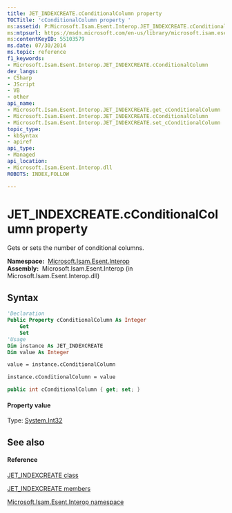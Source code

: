 ```yaml
---
title: JET_INDEXCREATE.cConditionalColumn property 
TOCTitle: 'cConditionalColumn property '
ms:assetid: P:Microsoft.Isam.Esent.Interop.JET_INDEXCREATE.cConditionalColumn
ms:mtpsurl: https://msdn.microsoft.com/en-us/library/microsoft.isam.esent.interop.jet_indexcreate.cconditionalcolumn(v=EXCHG.10)
ms:contentKeyID: 55103579
ms.date: 07/30/2014
ms.topic: reference
f1_keywords:
- Microsoft.Isam.Esent.Interop.JET_INDEXCREATE.cConditionalColumn
dev_langs:
- CSharp
- JScript
- VB
- other
api_name: 
- Microsoft.Isam.Esent.Interop.JET_INDEXCREATE.get_cConditionalColumn
- Microsoft.Isam.Esent.Interop.JET_INDEXCREATE.cConditionalColumn
- Microsoft.Isam.Esent.Interop.JET_INDEXCREATE.set_cConditionalColumn
topic_type: 
- kbSyntax
- apiref
api_type: 
- Managed
api_location: 
- Microsoft.Isam.Esent.Interop.dll
ROBOTS: INDEX,FOLLOW

---
```


# JET_INDEXCREATE.cConditionalColumn property

Gets or sets the number of conditional columns.

**Namespace:**  [Microsoft.Isam.Esent.Interop](hh596136\(v=exchg.10\).md)  
**Assembly:**  Microsoft.Isam.Esent.Interop (in Microsoft.Isam.Esent.Interop.dll)

## Syntax

``` vb
'Declaration
Public Property cConditionalColumn As Integer
    Get
    Set
'Usage
Dim instance As JET_INDEXCREATE
Dim value As Integer

value = instance.cConditionalColumn

instance.cConditionalColumn = value
```

``` csharp
public int cConditionalColumn { get; set; }
```

#### Property value

Type: [System.Int32](https://docs.microsoft.com/dotnet/api/system.int32?redirectedfrom=MSDN)  

## See also

#### Reference

[JET_INDEXCREATE class](dn335112\(v=exchg.10\).md)

[JET_INDEXCREATE members](dn335151\(v=exchg.10\).md)

[Microsoft.Isam.Esent.Interop namespace](hh596136\(v=exchg.10\).md)

